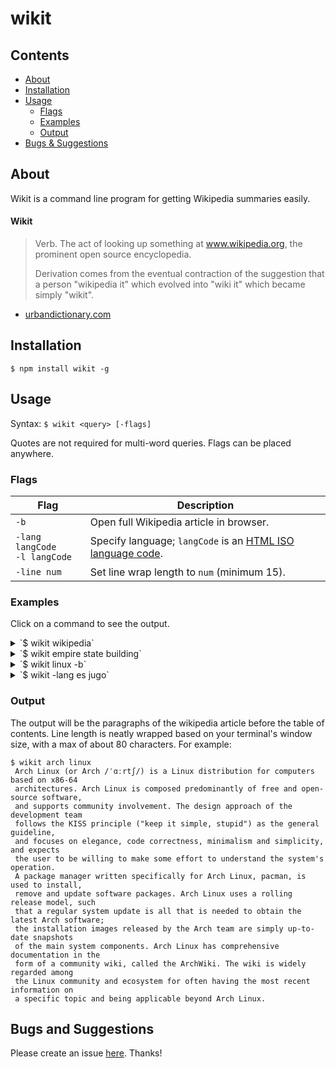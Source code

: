 # wikit

## Contents

 - [About](#about)
 - [Installation](#installation)
 - [Usage](#usage)
   - [Flags](#flags)
   - [Examples](#examples)
   - [Output](#output)
 - [Bugs & Suggestions](#bugs-and-suggestions)

## About

Wikit is a command line program for getting Wikipedia summaries easily.

#### Wikit
> Verb. The act of looking up something at www.wikipedia.org, the prominent open source encyclopedia.
>
> Derivation comes from the eventual contraction of the suggestion that a person "wikipedia it" which evolved into "wiki it" which became simply "wikit".
 - [urbandictionary.com](https://www.urbandictionary.com/define.php?term=wikit)

## Installation

`$ npm install wikit -g`

## Usage

Syntax: `$ wikit <query> [-flags]`

Quotes are not required for multi-word queries.
Flags can be placed anywhere.

### Flags

| Flag | Description |
| ---- | ----------- |
| `-b` | Open full Wikipedia article in browser. |
| `-lang langCode`<br>`-l langCode` | Specify language; `langCode` is an [HTML ISO language code](https://www.w3schools.com/tags/ref_language_codes.asp). |
| `-line num` | Set line wrap length to `num` (minimum 15). |

### Examples

Click on a command to see the output.

<details>
<summary>`$ wikit wikipedia`</summary>
```
 Wikipedia (/ˌwɪkɪˈpiːdiə/ WIK-i-PEE-dee-ə or /ˌwɪkiˈpiːdiə/ WIK-ee-PEE-dee-ə) is
 a free online encyclopedia with the aim to allow anyone to edit articles. Wikipedia
 is the largest and most popular general reference work on the Internet and is ranked
 among the ten most popular websites. Wikipedia is owned by the nonprofit Wikimedia
 Foundation.Wikipedia was launched on January 15, 2001, by Jimmy Wales and Larry
 Sanger. Sanger coined its name, a portmanteau of wiki[notes 4] and encyclopedia.
 There was only the English-language version initially, but it quickly developed
 similar versions in other languages, which differ in content and in editing practices.
 With 5,462,570 articles,[notes 5] the English Wikipedia is the largest of the more
 than 290 Wikipedia encyclopedias. Overall, Wikipedia consists of more than 40 million
 articles in more than 250 different languages and, as of February 2014[update],
 it had 18 billion page views and nearly 500 million unique visitors each month.As
 of March 2017, Wikipedia has about forty thousand high-quality articles known as
 Featured Articles and Good Articles that cover vital topics. In 2005, Nature published
 a peer review comparing 42 science articles from Encyclopædia Britannica and Wikipedia,
 and found that Wikipedia's level of accuracy approached that of Encyclopædia Britannica.Wikipedia
 has been criticized for allegedly exhibiting systemic bias, presenting a mixture
 of "truths, half truths, and some falsehoods", and, in controversial topics, being
 subject to manipulation and spin.`
```
</details>

<details>
<summary>`$ wikit empire state building`</summary>
```
 The Empire State Building is a 102-story skyscraper located on Fifth Avenue between
 West 33rd and 34th Streets in Midtown, Manhattan, New York City. It has a roof height
 of 1,250 feet (381 m), and with its antenna included, it stands a total of 1,454
 feet (443.2m) tall. Its name is derived from the nickname for New York, the Empire
 State. It stood as the world's tallest building for nearly 40 years, from its completion
 in early 1931 until the topping out of the original World Trade Center's North Tower
 in late 1970. Following the September 11 attacks in 2001, the Empire State Building
 was again the tallest building in New York, until One World Trade Center reached
 a greater height in April 2012. The Empire State Building is currently the fifth-tallest
 completed skyscraper in the United States and the 35th-tallest in the world. It
 is also the fifth-tallest freestanding structure in the Americas. When measured
 by pinnacle height, it is the fourth-tallest building in the United States.The Empire
 State Building is an American cultural icon. It is designed in the distinctive Art
 Deco style and has been named as one of the Seven Wonders of the Modern World by
 the American Society of Civil Engineers. The building and its street floor interior
 are designated landmarks of the New York City Landmarks Preservation Commission,
 and confirmed by the New York City Board of Estimate. It was designated as a National
 Historic Landmark in 1986. In 2007, it was ranked number one on the AIA's List of
 America's Favorite Architecture.
```
</details>

<details>
<summary>`$ wikit linux -b`</summary>
This page: https://en.wikipedia.org/wiki/Linux opens in your (default) browser.
</details>

<details>
<summary>`$ wikit -lang es jugo`</summary>
```
 El jugo de frutas o zumo de frutas es la sustancia líquida que se extrae al licuar
 habitualmente por presión, aunque el conjunto de procesos intermedios puede suponer
 la cocción, molienda o centrifugación del producto original. Generalmente, el término
 hace referencia al líquido resultante de exprimir un fruto. Así, por ejemplo, el
 jugo o zumo de naranja es el líquido extraído de la fruta del naranjo. A menudo
 se venden jugos envasados, que pasan por un proceso durante su elaboración que les
 hace perder parte de sus beneficiosas propiedades nutricionales, una porción de
 jugo equivale a una porción de fruta.
```
</details>

### Output

The output will be the paragraphs of the wikipedia article before the table of contents.
Line length is neatly wrapped based on your terminal's window size, with a max
of about 80 characters. For example:

```
$ wikit arch linux
 Arch Linux (or Arch /ˈɑːrtʃ/) is a Linux distribution for computers based on x86-64
 architectures. Arch Linux is composed predominantly of free and open-source software,
 and supports community involvement. The design approach of the development team
 follows the KISS principle ("keep it simple, stupid") as the general guideline,
 and focuses on elegance, code correctness, minimalism and simplicity, and expects
 the user to be willing to make some effort to understand the system's operation.
 A package manager written specifically for Arch Linux, pacman, is used to install,
 remove and update software packages. Arch Linux uses a rolling release model, such
 that a regular system update is all that is needed to obtain the latest Arch software;
 the installation images released by the Arch team are simply up-to-date snapshots
 of the main system components. Arch Linux has comprehensive documentation in the
 form of a community wiki, called the ArchWiki. The wiki is widely regarded among
 the Linux community and ecosystem for often having the most recent information on
 a specific topic and being applicable beyond Arch Linux.
```

## Bugs and Suggestions

Please create an issue
[here](https://github.com/koryschneider/wikit/issues/new). Thanks!
